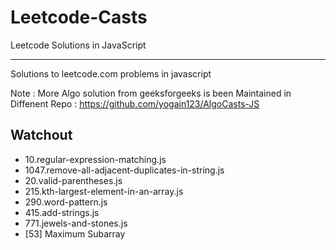 # Leetcode-Casts
Leetcode Solutions in JavaScript

----

Solutions to leetcode.com problems in javascript <br/>

Note : More Algo solution from geeksforgeeks is been Maintained in Diffenent Repo : https://github.com/yogain123/AlgoCasts-JS <br/>

Watchout
--------
- 10.regular-expression-matching.js
- 1047.remove-all-adjacent-duplicates-in-string.js
- 20.valid-parentheses.js
- 215.kth-largest-element-in-an-array.js
- 290.word-pattern.js
- 415.add-strings.js
- 771.jewels-and-stones.js
- [53] Maximum Subarray
